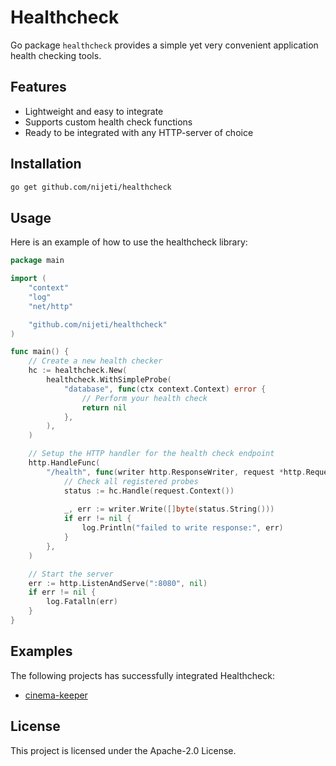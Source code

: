 # Healthcheck

Go package `healthcheck` provides a simple yet very convenient application health checking tools.

## Features

- Lightweight and easy to integrate
- Supports custom health check functions
- Ready to be integrated with any HTTP-server of choice

## Installation

```sh
go get github.com/nijeti/healthcheck
```

## Usage

Here is an example of how to use the healthcheck library:

```go
package main

import (
	"context"
	"log"
	"net/http"

	"github.com/nijeti/healthcheck"
)

func main() {
	// Create a new health checker
	hc := healthcheck.New(
		healthcheck.WithSimpleProbe(
			"database", func(ctx context.Context) error {
				// Perform your health check
				return nil
			},
		),
	)

	// Setup the HTTP handler for the health check endpoint
	http.HandleFunc(
		"/health", func(writer http.ResponseWriter, request *http.Request) {
			// Check all registered probes
			status := hc.Handle(request.Context())
			
			_, err := writer.Write([]byte(status.String()))
			if err != nil {
				log.Println("failed to write response:", err)
			}
		},
	)

	// Start the server
	err := http.ListenAndServe(":8080", nil)
	if err != nil {
		log.Fatalln(err)
	}
}
```

## Examples

The following projects has successfully integrated Healthcheck:

- [cinema-keeper](https://github.com/NiJeTi/cinema-keeper)

## License

This project is licensed under the Apache-2.0 License.
